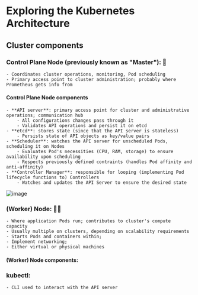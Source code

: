 # Exploring the Kubernetes Architecture

## Cluster components

### Control Plane Node (previously known as "Master"): 🧠
    - Coordinates cluster operations, monitoring, Pod scheduling
    - Primary access point to cluster administration; probably where Prometheus gets info from

#### Control Plane Node components
    - **API server**: primary access point for cluster and administrative operations; communication hub
        - All configurations changes pass through it
        - Validates API operations and persist it on etcd
    - **etcd**: stores state (since that the API server is stateless)
        - Persists state of API objects as key/value pairs
    - **Scheduler**: watches the API server for unscheduled Pods, scheduling it on Nodes
        - Evaluates Pod's necessities (CPU, RAM, storage) to ensure availability upon scheduling
        - Respects previously defined contraints (handles Pod affinity and anti-affinity)
    - **Controller Manager**: responsible for looping (implementing Pod lifecycle functions to) Controllers
        - Watches and updates the API Server to ensure the desired state

![image](https://user-images.githubusercontent.com/22382891/201721955-1e431571-ad52-4f54-bcdc-535909d55916.png)

### (Worker) Node: 👩‍🏭
    - Where application Pods run; contributes to cluster's compute capacity
    - Usually multiple on clusters, depending on scalability requirements
    - Starts Pods and containers within;
    - Implement networking;
    - Either virtual or physical machines

#### (Worker) Node components:

### kubectl:
    - CLI used to interact with the API server